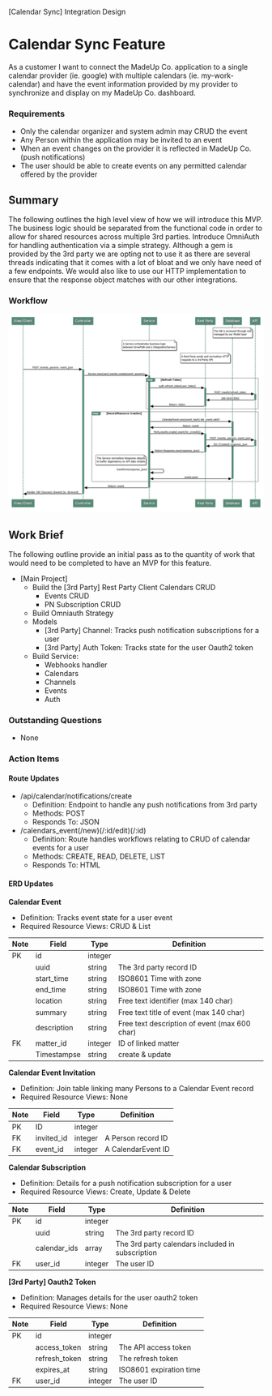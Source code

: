 [Calendar Sync] Integration Design

# Calendar Sync Feature

As a customer I want to connect the MadeUp Co. application to a single calendar provider (ie.
google) with multiple calendars (ie. my-work-calendar) and have the event information provided by my
provider to synchronize and display on my MadeUp Co. dashboard.

### Requirements

- Only the calendar organizer and system admin may CRUD the event
- Any Person within the application may be invited to an event
- When an event changes on the provider it is reflected in MadeUp Co. (push notifications)
- The user should be able to create events on any permitted calendar offered by the provider

## Summary

The following outlines the high level view of how we will introduce this MVP. The business logic
should be separated from the functional code in order to allow for shared resources across multiple
3rd parties. Introduce OmniAuth for handling authentication via a simple strategy. Although a gem is
provided by the 3rd party we are opting not to use it as there are several threads indicating that
it comes with a lot of bloat and we only have need of a few endpoints. We would also like to use our
HTTP implementation to ensure that the response object matches with our other integrations.

### Workflow

![sequence-diagram](https://github.com/rubyDoomsday/architecture-design-diagram/blob/main/calendarSync/sequence_diagram.png)

## Work Brief

The following outline provide an initial pass as to the quantity of work that would need to be
completed to have an MVP for this feature.

- [Main Project]
  - Build the [3rd Party] Rest Party Client Calendars CRUD
    - Events CRUD
    - PN Subscription CRUD
  - Build Omniauth Strategy
  - Models
    - [3rd Party] Channel: Tracks push notification subscriptions for a user
    - [3rd Party] Auth Token: Tracks state for the user Oauth2 token
  - Build Service:
    - Webhooks handler
    - Calendars
    - Channels
    - Events
    - Auth

### Outstanding Questions

- None

### Action Items

#### Route Updates

- /api/calendar/notifications/create
  - Definition: Endpoint to handle any push notifications from 3rd party
  - Methods: POST
  - Responds To: JSON
- /calendars_event(/new)(/:id/edit)(/:id)
  - Definition: Route handles workflows relating to CRUD of calendar events for a user
  - Methods: CREATE, READ, DELETE, LIST
  - Responds To: HTML

#### ERD Updates

**Calendar Event**

- Definition: Tracks event state for a user event
- Required Resource Views: CRUD & List

| Note | Field       | Type    | Definition                                    |
| ---- | ----------- | ------- | --------------------------------------------- |
| PK   | id          | integer |                                               |
|      | uuid        | string  | The 3rd party record ID                       |
|      | start_time  | string  | ISO8601 Time with zone                        |
|      | end_time    | string  | ISO8601 Time with zone                        |
|      | location    | string  | Free text identifier (max 140 char)           |
|      | summary     | string  | Free text title of event (max 140 char)       |
|      | description | string  | Free text description of event (max 600 char) |
| FK   | matter_id   | integer | ID of linked matter                           |
|      | Timestampse | string  | create & update                               |

**Calendar Event Invitation**

- Definition: Join table linking many Persons to a Calendar Event record
- Required Resource Views: None

| Note | Field      | Type    | Definition         |
| ---- | ---------- | ------- | ------------------ |
| PK   | ID         | integer |                    |
| FK   | invited_id | integer | A Person record ID |
| FK   | event_id   | integer | A CalendarEvent ID |

**Calendar Subscription**

- Definition: Details for a push notification subscription for a user
- Required Resource Views: Create, Update & Delete

| Note | Field        | Type    | Definition                                       |
| ---- | ------------ | ------- | ------------------------------------------------ |
| PK   | id           | integer |                                                  |
|      | uuid         | string  | The 3rd party record ID                          |
|      | calendar_ids | array   | The 3rd party calendars included in subscription |
| FK   | user_id      | integer | The user ID                                      |

**[3rd Party] Oauth2 Token**

- Definition: Manages details for the user oauth2 token
- Required Resource Views: None

| Note | Field         | Type    | Definition              |
| ---- | ------------- | ------- | ----------------------- |
| PK   | id            | integer |                         |
|      | access_token  | string  | The API access token    |
|      | refresh_token | string  | The refresh token       |
|      | expires_at    | string  | ISO8601 expiration time |
| FK   | user_id       | integer | The user ID             |
